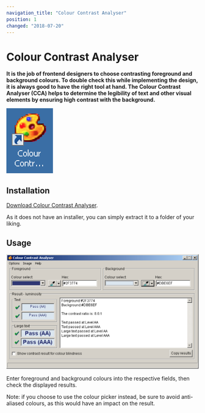 ```yaml
---
navigation_title: "Colour Contrast Analyser"
position: 1
changed: "2018-07-20"
---
```


# Colour Contrast Analyser

**It is the job of frontend designers to choose contrasting foreground and background colours. To double check this while implementing the design, it is always good to have the right tool at hand. The Colour Contrast Analyser (CCA) helps to determine the legibility of text and other visual elements by ensuring high contrast with the background.**

![CCA icon](_media/colour-contrast-analyser-icon.png)

## Installation

[Download Colour Contrast Analyser](https://www.paciellogroup.com/resources/contrastanalyser/).

As it does not have an installer, you can simply extract it to a folder of your liking.

## Usage

![Colour Contrast Analyser window](_media/colour-contrast-analyser-window.png)

Enter foreground and background colours into the respective fields, then check the displayed results.

Note: if you choose to use the colour picker instead, be sure to avoid anti-aliased colours, as this would have an impact on the result.